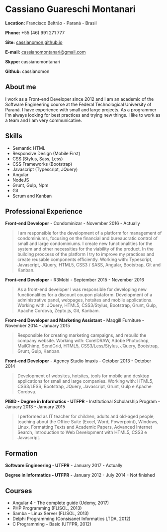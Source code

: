 # Cassiano Guareschi Montanari

**Location:** Francisco Beltrão - Paraná - Brasil

**Phone:** +55 (46) 991 271 777

**Site:** [cassianomon.github.io](http://cassianomon.github.io)

**E-mail:** cassianomontanari@gmail.com

**Skype:** cassianomontanari

**Github:** cassianomon

## About me
I work as a Front-end Developer since 2012 and I am an academic of the Software Engineering course at the Federal Technological University of Paraná. I have experience with small and large projects. As a programmer I'm always looking for best practices and trying new things. I like to work as a team and I am very communicative.

## Skills

* Semantic HTML
* Responsive Design (Mobile First)
* CSS (Stylus, Sass, Less)
* CSS Frameworks (Bootstrap)
* Javascript (Typescript, JQuery)
* Angular
* NodeJS
* Grunt, Gulp, Npm
* Git
* Scrum and Kanban

## Professional Experience

**Front-end Developer** - Condominizar - November 2016 - Actually

> I am responsible for the development of a platform for management of condominiums, focusing on the financial and bureaucratic control of small and large condominiums. I create new functionalities for the system and other necessities for the viability of the product. In the building proccess of the platform I try to improve my practices and create reusable components efficiently. Working with: Typescript, Javascript, JQuery, HTML5, CSS3 / SASS, Angular, Bootstrap, Git and Kanban.

**Front-end Developer** - R3Mobi - September 2015 - November 2016

> As a front-end developer I was responsible for developing new functionalities for a discount coupon plataform. Development of a administrative panel, webpages, hotsites and mobile applications. Working with: JQuery, HTML5, CSS3/Stylus, Bootstrap, Grunt, Gulp, Apache Cordova, Zepto.js, Git, Kanbam.

**Front-end Developer and Marketing Assistant** - Maqgill Furniture - November 2014 - January 2015

> Responsible for creating marketing campaigns, and rebuild the company website. Working with: CorelDRAW, Adobe Photoshop, MailChimp, SendGrid, HTML5, CSS3/Less/Stylus, JQuery, Bootstrap, Grunt, Gulp, Kanban.

**Front-end Developer** - Agency Studio Imaxis - October 2013 - October 2014

> Development of websites, hotsites, tools for mobile and desktop applications for small and large companies. Working with: HTML5, CSS3/LESS, Bootstrap, JQuery, Javascript, Grunt, Gulp e Apache Cordova.

**PIBID - Degree in Informatics - UTFPR** - Institutional Scholarship Program - January 2013 - January 2015

> I performed as IT teacher for children, adults and old-aged people, teaching about the Office Suite (Excel, Word, Powerpoint), Windows, Linux, Formatting Texts and Academic Papers, Advanced Internet Search, Introduction to Web Development with HTML5, CSS3 e Javascript.


## Formation

**Software Engineering - UTFPR** - January 2017 - Actually  

**Degree in Informatics - UTFPR** - January 2012 - July 2014 - Not finished


## Courses

* Angular 4 - The complete guide (Udemy, 2017)
* PHP Programming (FLISOL, 2013)
* Samba – Linux Server (FLISOL, 2013)
* Delphi Programming (Consisanet Informatics LTDA, 2012)
* C Programming – Basic (UTFPR, 2012)
